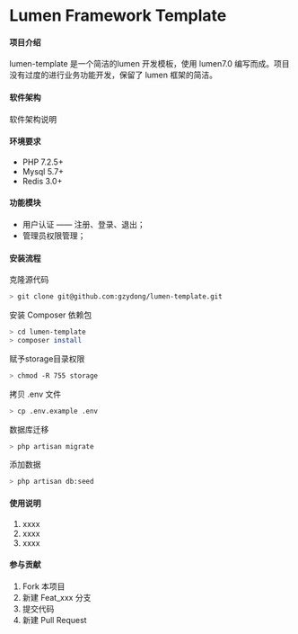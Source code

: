# Lumen Framework Template
 
#### 项目介绍
lumen-template 是一个简洁的lumen 开发模板，使用 lumen7.0 编写而成。项目没有过度的进行业务功能开发，保留了 lumen 框架的简洁。

#### 软件架构
软件架构说明

#### 环境要求
- PHP 7.2.5+
- Mysql 5.7+
- Redis 3.0+

#### 功能模块
- 用户认证 —— 注册、登录、退出；
- 管理员权限管理；

#### 安装流程
克隆源代码
```bash
> git clone git@github.com:gzydong/lumen-template.git
```

安装 Composer 依赖包
```bash
> cd lumen-template
> composer install
```

赋予storage目录权限
```bash
> chmod -R 755 storage
```

拷贝 .env 文件
```bash
> cp .env.example .env
```

数据库迁移
```bash
> php artisan migrate 
```

添加数据
```bash
> php artisan db:seed
```

#### 使用说明

1. xxxx
2. xxxx
3. xxxx

#### 参与贡献

1. Fork 本项目
2. 新建 Feat_xxx 分支
3. 提交代码
4. 新建 Pull Request
